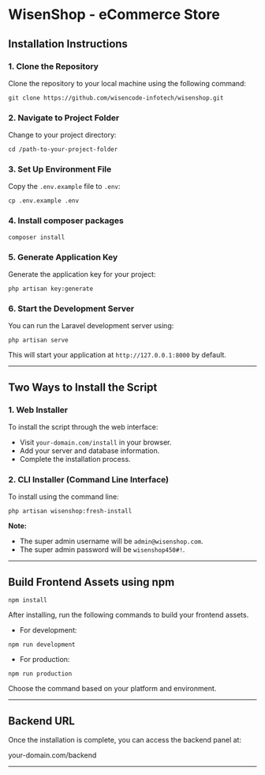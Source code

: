 # WisenShop - eCommerce Store

## Installation Instructions

### 1. Clone the Repository

Clone the repository to your local machine using the following command:

```git clone https://github.com/wisencode-infotech/wisenshop.git```

### 2. Navigate to Project Folder

Change to your project directory:

```cd /path-to-your-project-folder```

### 3. Set Up Environment File

Copy the `.env.example` file to `.env`:

```cp .env.example .env```

### 4. Install composer packages

```composer install```

### 5. Generate Application Key

Generate the application key for your project:

```php artisan key:generate```

### 6. Start the Development Server

You can run the Laravel development server using:

```php artisan serve```

This will start your application at `http://127.0.0.1:8000` by default.

---

## Two Ways to Install the Script

### 1. Web Installer

To install the script through the web interface:

- Visit `your-domain.com/install` in your browser.
- Add your server and database information.
- Complete the installation process.

### 2. CLI Installer (Command Line Interface)

To install using the command line:

```php artisan wisenshop:fresh-install```

**Note:**
- The super admin username will be `admin@wisenshop.com`.
- The super admin password will be `wisenshop450#!`.

---

## Build Frontend Assets using npm

```npm install```

After installing, run the following commands to build your frontend assets.

- For development:

```npm run development```

- For production:

```npm run production```

Choose the command based on your platform and environment.

---

## Backend URL

Once the installation is complete, you can access the backend panel at:

your-domain.com/backend

---
